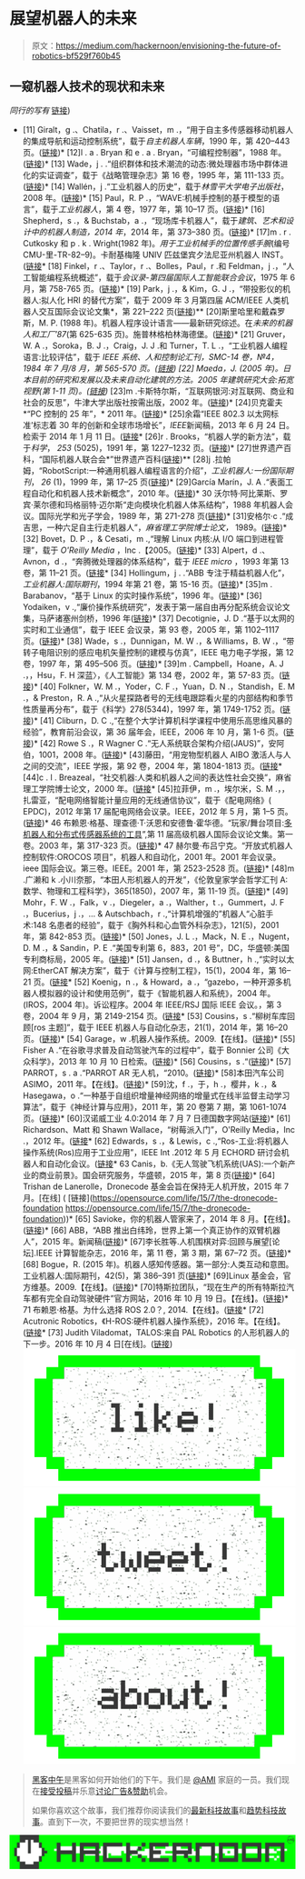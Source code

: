 # 展望机器人的未来

> 原文：<https://medium.com/hackernoon/envisioning-the-future-of-robotics-bf529f760b45>

## 一窥机器人技术的现状和未来

*同行的写有* [链接](https://medium.com/u/e9b73593e3f#v=onepage&q&f=false))

*   [11] Giralt，g .、Chatila，r .、Vaisset，m .，“用于自主多传感器移动机器人的集成导航和运动控制系统”，载于*自主机器人车辆*，1990 年，第 420–443 页。([链接](http://link.springer.com/chapter/10.1007/978-1-4613-8997-2_31))*   [12]l . a . Bryan 和 e . a . Bryan，“可编程控制器”，1988 年。([链接](http://www.iasegypt.net/PLC_Theory%20Book.pdf))*   [13] Wade，j . .“组织群体和技术潮流的动态:微处理器市场中群体进化的实证调查”，载于《战略管理杂志》第 16 卷，1995 年，第 111-133 页。([链接](http://onlinelibrary.wiley.com/doi/10.1002/smj.4250160920/full))*   [14] Wallén，j .“工业机器人的历史”，载于*林雪平大学电子出版社*，2008 年。([链接](http://www.diva-portal.org/smash/record.jsf?pid=diva2%3A316930&dswid=-3937))*   [15] Paul，R. P .，“WAVE:机械手控制的基于模型的语言”，载于*工业机器人*，第 4 卷，1977 年，第 10–17 页。([链接](http://www.emeraldinsight.com/doi/abs/10.1108/eb004473))*   [16] Shepherd，s .，& Buchstab，a .，“现场库卡机器人”，载于*建筑、艺术和设计中的机器人制造，2014 年*，2014 年，第 373–380 页。([链接](http://link.springer.com/chapter/10.1007/978-3-319-04663-1_26#page-1))*   [17]m . r . Cutkosky 和 p . k . Wright(1982 年)。*用于工业机械手的位置传感手腕*(编号 CMU-里-TR-82–9)。卡耐基梅隆 UNIV 匹兹堡宾夕法尼亚州机器人 INST。([链接](http://oai.dtic.mil/oai/oai?verb=getRecord&metadataPrefix=html&identifier=ADA126402)*   [18] Finkel，r .、Taylor，r .、Bolles，Paul，r .和 Feldman，j .，“人工智能编程系统概述”，载于*会议录-第四届国际人工智能联合会议*，1975 年 6 月，第 758-765 页。([链接](http://dl.acm.org/citation.cfm?id=1624745))*   [19] Park，j .，& Kim，G. J .，“带投影仪的机器人:拟人化 HRI 的替代方案”，载于 2009 年 3 月第四届 ACM/IEEE 人类机器人交互国际会议论文集*，第 221–222 页([链接](http://dl.acm.org/citation.cfm?id=1514146))**   [20]斯里哈里和戴森罗斯，M. P. (1988 年)。机器人程序设计语言——最新研究综述。在*未来的机器人和工厂’87*(第 625-635 页)。施普林格柏林海德堡。([链接](https://link.springer.com/chapter/10.1007/978-3-642-73890-6_76))*   [21] Gruver，W. A .，Soroka，B. J .，Craig，J. J .和 Turner，T. L .，“工业机器人编程语言:比较评估”，载于 *IEEE 系统、人和控制论汇刊，*SMC-14 卷，№4，1984 年 7 月/8 月，第 565-570 页。([链接](http://ieeexplore.ieee.org/abstract/document/6313327/))*   [22] Maeda，J. (2005 年)。日本目前的研究和发展以及未来自动化建筑的方法。2005 年建筑研究大会:拓宽视野(第 1-11 页)。([链接](http://ascelibrary.org/doi/pdf/10.1061/40754%28183%2939))*   [23]m .卡斯特尔斯，“互联网银河:对互联网、商业和社会的反思”，牛津大学出版社按需出版，2002 年。([链接](https://books.google.es/books?hl=es&lr=&id=Q1Mo-3ObWWgC&oi=fnd&pg=PR9&dq=1980+internet+creation&ots=w-SMX3Obdo&sig=wP-67bGNZow6qlQ4tqiFgP842sE#v=onepage&q=1980%20internet%20creation&f=false))*   [24]贝克霍夫*“PC 控制的 25 年”，* 2011 年。([链接](https://www.pc-control.net/pdf/special_25_years_pcc/pcc_special_0811_e.pdf))*   [25]余霜“IEEE 802.3 以太网标准’标志着 30 年的创新和全球市场增长”，*IEEE*新闻稿，2013 年 6 月 24 日。检索于 2014 年 1 月 11 日。([链接](http://standards.ieee.org/news/2013/802.3_30anniv.html)*   [26]r . Brooks，“机器人学的新方法”，载于*科学*， *253* (5025)，1991 年，第 1227–1232 页。([链接](http://citeseerx.ist.psu.edu/viewdoc/download?doi=10.1.1.540.1148&rep=rep1&type=pdf))*   [27]世界遗产百科，“国际机器人联合会*”世界遗产百科([链接](http://worldebooklibrary.net/articles/eng/International_Federation_of_Robotics))**   [28]j .拉帕姆，“RobotScript:一种通用机器人编程语言的介绍”，*工业机器人:一份国际期刊*， *26* (1)，1999 年，第 17–25 页([链接](http://www.emeraldinsight.com/doi/full/10.1108/01439919910250188))*   [29]García Marín，J. A .“表面工程自动化和机器人技术新概念”，2010 年。([链接](http://repositorio.upct.es/bitstream/handle/10317/2290/pfc3550.pdf;jsessionid=94272383CB17AD328C34FD5C498C641B?sequence=1))*   30 沃尔特·阿比莱斯、罗宾·莱尔德和玛格丽特·迈尔斯“走向模块化机器人体系结构”，1988 年机器人会议。国际光学和光子学会，1989 年，第 271-278 页([链接](http://proceedings.spiedigitallibrary.org/proceeding.aspx?articleid=1254852))*   [31]安格尔·c .“成吉思，一种六足自主行走机器人”，*麻省理工学院博士论文，* 1989。([链接](https://dspace.mit.edu/handle/1721.1/14531))*   [32] Bovet，D. P .，& Cesati，m .,“理解 Linux 内核:从 I/O 端口到进程管理”，载于 *O'Reilly Media* ，Inc .【2005。([链接](https://books.google.es/books?hl=es&lr=&id=h0lltXyJ8aIC&oi=fnd&pg=PT11&dq=Bovet,+D.+P.,+%26+Cesati,+M.+%E2%80%9CUnderstanding+the+Linux+Kernel:+from+I/O+ports+to+process+management,%22+in+O%27Reilly+Media,+Inc.%22+2005.&ots=gO7tO069LX&sig=yksjXTZwZWQiGTEZr2KIaY66RXU#v=onepage&q&f=false))*   [33] Alpert，d .、Avnon，d .，“奔腾微处理器的体系结构”，载于 *IEEE micro* ，1993 年第 13 卷，第 11–21 页。([链接](http://ieeexplore.ieee.org/abstract/document/216745/)*   [34] Hollingum，j . .“ABB 专注于精益机器人化”，*工业机器人:国际期刊*，1994 年第 21 卷，第 15-16 页。([链接](http://www.emeraldinsight.com/doi/abs/10.1108/01439919410068140))*   [35]m . Barabanov，“基于 Linux 的实时操作系统”，1996 年。([链接](http://www.yodaiken.com/papers/BarabanovThesis.pdf))*   [36] Yodaiken，v .,“廉价操作系统研究”，发表于第一届自由再分配系统会议论文集，马萨诸塞州剑桥，1996 年([链接](http://citeseerx.ist.psu.edu/viewdoc/summary?doi=10.1.1.39.9505))*   [37] Decotignie，J. D .“基于以太网的实时和工业通信”，载于 IEEE 会议录，第 93 卷，2005 年，第 1102–1117 页。([链接](http://ieeexplore.ieee.org/abstract/document/1435741/))*   [38] Wade，s .，Dunnigan，M. W .，& Williams，B. W .，“带转子电阻识别的感应电机矢量控制的建模与仿真”，IEEE 电力电子学报，第 12 卷，1997 年，第 495–506 页。([链接](http://ieeexplore.ieee.org/abstract/document/575677/))*   [39]m . Campbell，Hoane，A. J .，，Hsu，F. H 深蓝〉，《人工智能》第 134 卷，2002 年，第 57-83 页。([链接](http://www.sciencedirect.com/science/article/pii/S0004370201001291))*   [40] Folkner，W. M .，Yoder，C. F .，Yuan，D. N .，Standish，E. M .，& Preston，R. A .,“从火星探路者号的无线电跟踪看火星的内部结构和季节性质量再分布”，载于《科学》278(5344)，1997 年，第 1749-1752 页。([链接](http://science.sciencemag.org/content/278/5344/1749))*   [41] Cliburn，D. C .,“在整个大学计算机科学课程中使用乐高思维风暴的经验”，教育前沿会议，第 36 届年会，IEEE，2006 年 10 月，第 1-6 页。([链接](http://ieeexplore.ieee.org/abstract/document/4116909/))*   [42] Rowe S .，R Wagner C .“无人系统联合架构介绍(JAUS)”，安阿伯，1001，2008 年。([链接](http://citeseerx.ist.psu.edu/viewdoc/download?doi=10.1.1.472.489&rep=rep1&type=pdf))*   [43]藤田，“用宠物型机器人 AIBO 激活人与人之间的交流”，IEEE 学报，第 92 卷，2004 年，第 1804-1813 页。([链接](http://ieeexplore.ieee.org/abstract/document/1347460/)*   [44]c . l . Breazeal，“社交机器:人类和机器人之间的表达性社会交换”，麻省理工学院博士论文，2000 年。([链接](http://groups.csail.mit.edu/lbr/mars/pubs/phd.pdf)*   [45]拉菲伊，m .，埃尔米，S. M .，，扎雷亚，“配电网络智能计量应用的无线通信协议”，载于《配电网络》( EPDC)，2012 年第 17 届配电网络会议录。IEEE，2012 年 5 月，第 1–5 页。([链接](http://ieeexplore.ieee.org/abstract/document/6254549/))*   46 布赖恩·格基、理查德·T·沃恩和安德鲁·霍华德。“玩家/舞台项目:[多机器人和分布式传感器系统的工具](https://hackernoon.com/tagged/tools)”,第 11 届高级机器人国际会议论文集。第一卷。2003 年，第 317-323 页。([链接](http://robotics.usc.edu/~gerkey/research/final_papers/icar03-player.pdf))*   47 赫尔曼·布吕宁克。“开放式机器人控制软件:OROCOS 项目”，机器人和自动化，2001 年。2001 年会议录。ieee 国际会议。第三卷。IEEE。2001 年，第 2523-2528 页。([链接](http://ieeexplore.ieee.org/abstract/document/933002/))*   [48]m .广濑和 k .小川奈那，“本田人形机器人的开发”，《伦敦皇家学会哲学汇刊 A:数学、物理和工程科学》，365(1850)，2007 年，第 11-19 页。([链接](http://rsta.royalsocietypublishing.org/content/365/1850/11.short))*   [49] Mohr，F. W .，Falk，v .，Diegeler，a .，Walther，t .，Gummert，J. F .，Bucerius，j .，… & Autschbach，r .,“计算机增强的”机器人“心脏手术:148 名患者的经验”，载于《胸外科和心血管外科杂志》，121(5)，2001 年，第 842-853 页。([链接](http://www.sciencedirect.com/science/article/pii/S0022522301347220))*   [50] Jones，J. L .，Mack，N. E .，Nugent，D. M .，& Sandin，P. E .“美国专利第 6，883，201 号”，DC，华盛顿:美国专利商标局，2005 年。([链接](https://www.google.com/patents/US6883201))*   [51] Jansen，d .，& Buttner，h .,“实时以太网:EtherCAT 解决方案”，载于《计算与控制工程》，15(1)，2004 年，第 16–21 页。([链接](http://digital-library.theiet.org/content/journals/10.1049/cce_20040104)*   [52] Koenig，n .，& Howard，a .，“gazebo，一种开源多机器人模拟器的设计和使用范例”，载于《智能机器人和系统》，2004 年。(IROS，2004 年)。诉讼程序。2004 年 IEEE/RSJ 国际 IEEE 会议。，第 3 卷，2004 年 9 月，第 2149-2154 页。([链接](http://ieeexplore.ieee.org/abstract/document/1389727/)*   [53] Cousins，s .“柳树车库回顾[ros 主题]”，载于 IEEE 机器人与自动化杂志，21(1)，2014 年，第 16–20 页。([链接](http://ieeexplore.ieee.org/abstract/document/6763186/))*   [54] Garage，w .机器人操作系统。2009.【在线】。([链接](http://www.ros.org))*   [55] Fisher A .“在谷歌寻求普及自动驾驶汽车的过程中”，载于 Bonnier 公司《大众科学》，2013 年 10 月 10 日检索。([链接](http://www.popsci.com/cars/article/2013-09/google-self-driving-car))*   [56] Cousins，s .“([链接](http://ieeexplore.ieee.org/abstract/document/5569012/))*   [57] PARROT，s . a .“PARROT AR 无人机，“2010。([链接](http://blog.parrot.com/2010/06/15/parrot-ar-drone-los-angeles-e3-2010/))*   [58]本田汽车公司 ASIMO，2011 年。【在线】。([链接](http://world.honda.com/ASIMO/ ))*   [59]沈，f .，于，h .，樱井，k .，& Hasegawa，o .“一种基于自组织增量神经网络的增量式在线半监督主动学习算法”，载于《神经计算与应用》，2011 年，第 20 卷第 7 期，第 1061-1074 页。([链接](https://link.springer.com/article/10.1007/s00521-010-0428-y))*   [60]汉诺威工业 4.0:2014 年 7 月 7 日德国数字网站([链接](https://www.deutschland.de/es/topic/economia/globalizacion-comercio-mundial/industria-40-en-la-feria-de-hannover))*   [61] Richardson、Matt 和 Shawn Wallace，“树莓派入门”，O'Reilly Media，Inc .，2012 年。([链接](https://books.google.es/books?hl=es&lr=&id=xYhMlilTwC4C&oi=fnd&pg=PR2&dq=raspberry+pi&ots=W3bklDlep0&sig=-mDiYRaSvzVJzTo0n_p232ROsaI#v=onepage&q=raspberry%20pi&f=false)*   [62] Edwards，s .，& Lewis，c .,“Ros-工业:将机器人操作系统(Ros)应用于工业应用”，IEEE Int .2012 年 5 月 ECHORD 研讨会机器人和自动化会议。([链接]( http://www.ros.org/history/)*   63 Canis，b.《无人驾驶飞机系统(UAS):一个新产业的商业前景》。国会研究服务，华盛顿，2015 年，第 8 页([链接](http://goodtimesweb.org/industrial-policy/2015/R44192.pdf))*   [64] Trishan de Lanerolle，Dronecode 基金会旨在保持无人机开放，2015 年 7 月。[在线] ( [链接](https://opensource.com/life/15/7/the-dronecode-foundation https://opensource.com/life/15/7/the-dronecode-foundation))*   [65] Savioke，你的机器人管家来了，2014 年 8 月。【在线】。([链接](http://www.savioke.com/blog/2014/8/11/your-robot-butler-has-arrived))*   [66] ABB，“ABB 推出白纬玲，世界上第一个真正协作的双臂机器人”，2015 年。新闻稿([链接](http://www04.abb.com/global/seitp/seitp202.nsf/0/5869f389ad26c612c1257e26001c974c/$file/15_23+GPR+YuMi+Hannover+pr.pdf))*   [67]李长胜等.人机围棋对弈:回顾与展望[论坛].IEEE 计算智能杂志，2016 年，第 11 卷，第 3 期，第 67–72 页。([链接](http://ieeexplore.ieee.org/abstract/document/7515285/))*   [68] Bogue，R. (2015 年)。机器人感知传感器。第一部分:人类互动和意图。工业机器人:国际期刊，42(5)，第 386–391 页([链接](http://www.emeraldinsight.com/doi/abs/10.1108/IR-05-2015-0098))*   [69]Linux 基金会，官方维基。2009.【在线】。([链接](http://wiki.linuxfoundation.org))*   [70]特斯拉团队，“现在生产的所有特斯拉汽车都有完全自动驾驶硬件”官方网站，2016 年 10 月 19 日。【在线】。([链接](https://www.tesla.com/en_EU/blog/all-tesla-cars-being-produced-now-have-full-self-driving-hardware?redirect=no))*   71 布赖恩·格基。为什么选择 ROS 2.0？, 2014.【在线】。([链接](http://design.ros2.org/articles/why_ros2.html )*   [72] Acutronic Robotics，《H-ROS:硬件机器人操作系统》，2016 年。【在线】。([链接](http://www.h-ros.com )*   [73] Judith Viladomat，TALOS:来自 PAL Robotics 的人形机器人的下一步。2016 年 10 月 4 日[在线]。([链接](http://blog.pal-robotics.com/blog/talos-robot-the-new-humanoid-from-pal-robotics/))[![](img/50ef4044ecd4e250b5d50f368b775d38.png)](http://bit.ly/HackernoonFB)[![](img/979d9a46439d5aebbdcdca574e21dc81.png)](https://goo.gl/k7XYbx)[![](img/2930ba6bd2c12218fdbbf7e02c8746ff.png)](https://goo.gl/4ofytp)

> [黑客中午](http://bit.ly/Hackernoon)是黑客如何开始他们的下午。我们是 [@AMI](http://bit.ly/atAMIatAMI) 家庭的一员。我们现在[接受投稿](http://bit.ly/hackernoonsubmission)并乐意[讨论广告&赞助](mailto:partners@amipublications.com)机会。
> 
> 如果你喜欢这个故事，我们推荐你阅读我们的[最新科技故事](http://bit.ly/hackernoonlatestt)和[趋势科技故事](https://hackernoon.com/trending)。直到下一次，不要把世界的现实想当然！

![](img/be0ca55ba73a573dce11effb2ee80d56.png)